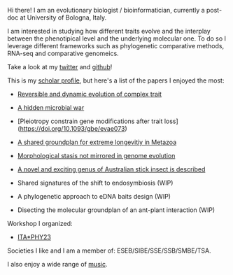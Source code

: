 Hi there! I am an evolutionary biologist / bioinformatician, currently a post-doc at University of Bologna, Italy.

I am interested in studying how different traits evolve and the interplay between the phenotipical level and the underlying molecular one.
To do so I leverage different frameworks such as phylogenetic comparative methods, RNA-seq and comparative genomeics.

Take a look at my [twitter](https://twitter.com/fornigiobbe) and [github](https://github.com/for-giobbe)!

This is my [scholar profile](https://scholar.google.it/citations?user=xXrCOhAAAAAJ&hl=en), but here's a list of the papers I enjoyed the most:

- [Reversible and dynamic evolution of complex trait](https://academic.oup.com/sysbio/advance-article-abstract/doi/10.1093/sysbio/syac038/6605864)

- [A hidden microbial war](https://www.pnas.org/doi/10.1073/pnas.2216922120)

- [Pleiotropy constrain gene modifications after trait loss] (https://doi.org/10.1093/gbe/evae073)

- [A shared groundplan for extreme longevitiy in Metazoa](https://doi.org/10.1093/gbe/evad159)

- [Morphological stasis not mirrored in genome evolution](https://doi.org/10.1016/j.ygeno.2021.11.001)

- [A novel and exciting genus of Australian stick insect is described](https://doi.org/10.1093/zoolinnean/zlac074)

- Shared signatures of the shift to endosymbiosis (WIP)

- A phylogenetic approach to eDNA baits design (WIP)

- Disecting the molecular groundplan of an ant-plant interaction (WIP)

Workshop I organized:

- [ITA*PHY23](https://sites.google.com/view/itaphylogeneticsworkshop/itaphy)

Societies I like and I am a member of: ESEB/SIBE/SSE/SSB/SMBE/TSA.

I also enjoy a wide range of [music](https://madteo.bandcamp.com/track/rugrats-dont-techno-for-an-answer).
